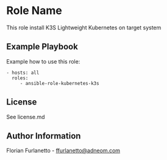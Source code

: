 Role Name
=========

This role install K3S Lightweight Kubernetes on target system

Example Playbook
----------------

Example how to use this role:

    - hosts: all
      roles:
         - ansible-role-kubernetes-k3s

License
-------

See license.md

Author Information
------------------

Florian Furlanetto - ffurlanetto@adneom.com

